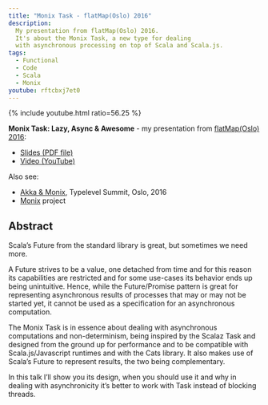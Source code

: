 ```yaml
---
title: "Monix Task - flatMap(Oslo) 2016"
description:
  My presentation from flatMap(Oslo) 2016.
  It's about the Monix Task, a new type for dealing
  with asynchronous processing on top of Scala and Scala.js.
tags:
  - Functional
  - Code
  - Scala
  - Monix
youtube: rftcbxj7et0
---
```


{% include youtube.html ratio=56.25 %}

**Monix Task: Lazy, Async &amp; Awesome** -
my presentation from
[flatMap(Oslo) 2016](http://2016.flatmap.no/nedelcu.html#session):

- [Slides (PDF file)](/assets/pdfs/Monix-Task.pdf)
- [Video (YouTube)](https://www.youtube.com/watch?v=rftcbxj7et0)

Also see:

- [Akka &amp; Monix](/blog/2016/05/15/monix-observable.html),
  Typelevel Summit, Oslo, 2016
- [Monix](https://monix.io) project

## Abstract

Scala’s Future from the standard library is great, but sometimes we need more.

A Future strives to be a value, one detached from time and for
this reason its capabilities are restricted and for some use-cases
its behavior ends up being unintuitive. Hence, while the Future/Promise
pattern is great for representing asynchronous results of processes that
may or may not be started yet, it cannot be used as a specification
for an asynchronous computation.

The Monix Task is in essence about dealing with asynchronous
computations and non-determinism, being inspired by the Scalaz Task
and designed from the ground up for performance and to be compatible with
Scala.js/Javascript runtimes and with the Cats library. It also makes use of
Scala’s Future to represent results, the two being complementary.

In this talk I’ll show you its design, when you should use it and
why in dealing with asynchronicity it’s better to work with Task
instead of blocking threads.

